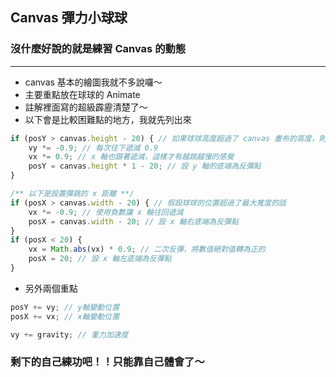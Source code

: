 ## Canvas 彈力小球球

### 沒什麼好說的就是練習 Canvas 的動態
------

* canvas 基本的繪圖我就不多說囉～
* 主要重點放在球球的 Animate
* 註解裡面寫的超級霹靂清楚了～
* 以下會是比較困難點的地方，我就先列出來
``` js
if (posY > canvas.height - 20) { // 如果球球高度超過了 canvas 畫布的高度，則開始往下遞減
    vy *= -0.9; // 每次往下遞減 0.9
    vx *= 0.9; // x 軸也跟著遞減，這樣才有越跳越慢的感覺
    posY = canvas.height * 1 - 20; // 設 y 軸的底端為反彈點
}

/** 以下是設置彈跳的 x 距離 **/
if (posX > canvas.width - 20) { // 假設球球的位置超過了最大寬度的話
    vx *= -0.9; // 使用負數讓 x 軸往回遞減
    posX = canvas.width - 20; // 設 x 軸右底端為反彈點
}
if (posX < 20) {
    vx = Math.abs(vx) * 0.9; // 二次反彈，將數值絕對值轉為正的
    posX = 20; // 設 x 軸左底端為反彈點
}
```
* 另外兩個重點
``` js
posY += vy; // y軸變動位置
posX += vx; // x軸變動位置

vy += gravity; // 重力加速度
```

### 剩下的自己練功吧！！只能靠自己體會了～
